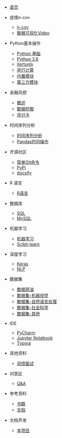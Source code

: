 - [首页]()

- 疫情n-cov
    - [n-cov](./n_cov/n_cov.md)
    - [数据可视化Video](./n_cov/video.md)

- Python基本操作
	- [Python 基础](./Python/Python.md)
	- [Python 3.8](./Python/python3_8.md)
	- [itertools](./Python/itertools.md)
	- [并行计算](./Python/multiprocessing.md)
	- [内置模块](./Python/py_model.md)
	- [第三方模块](./Python/packages.md)

- 金融风控
    - [概述](./credit/overview.md)
    - [数据挖掘](./credit/data_mining.md)
    - [评分卡](./credit/credit_card.md)

- 时间序列分析
    - [时间序列分析](./TimeSerise/time_serise.md)
    - [Pandas时间操作](./TimeSerise/pandas.md)
    
- 开源社区
    - [简单Git命令](./OpenSource/git.md)
    - [PyPi](./OpenSource/pypi.md)
    - [docsify](./OpenSource/docsify.md)

- R 语言
	- [R语言](./R/R.md)

- 数据库
	- [SQL](./SQL/SQL.md)
	- [MySQL](./SQL/MySQL.md)

- 机器学习
	- [机器学习](./MachineLearning/MachineLearning.md)
	- [Scikit-learn](./MachineLearning/Scikit_learn.md)

- 深度学习
    - [Keras](./DeepLearning/keras.md)
    - [NLP](./DeepLearning/NLP.md)

- 数据集
    - [数据原油](./Dataset/dataset.md)
    - [数据集-机器视觉](./Dataset/dataset_cv.md)
    - [数据集-自然语言处理](./Dataset/dataset_nlp.md)
    - [数据集-社会科学](./Dataset/dataset_other.md)
    - [数据集-其他](./Dataset/dataset_other.md)

- IDE
    - [PyCharm](./IDE/charm.md)
    - [Jupyter Notebook](./IDE/jupyter_notebook.md)
    - [Typora](./IDE/typora.md)
    
- 其他资料
    - [风控面试](./risk_control/Risk_Control_Interview.md)
    
- 问答区
    - [Q&A](./QA/qa.md)

- 参考资料
	- [书籍](./reference/book.md)
	- [文档](./reference/documentation.md)
	
- 文档开发
    - [本项目](./project/project.md)